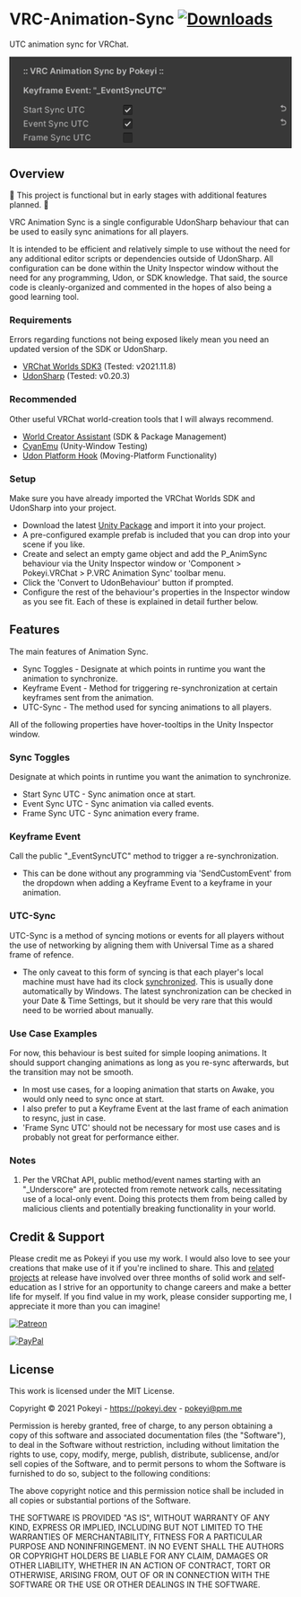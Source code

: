 # VRC-Animation-Sync [![Downloads](https://img.shields.io/github/downloads/Pokeyi/VRC-Animation-Sync/total?logo=github)](https://github.com/Pokeyi/VRC-Animation-Sync/releases)
 UTC animation sync for VRChat. 
 
![Anim Sync Image](P_AnimSync.png)

## Overview
🚧 This project is functional but in early stages with additional features planned. 🚧

VRC Animation Sync is a single configurable UdonSharp behaviour that can be used to easily sync animations for all players.

It is intended to be efficient and relatively simple to use without the need for any additional editor scripts or dependencies outside of UdonSharp. All configuration can be done within the Unity Inspector window without the need for any programming, Udon, or SDK knowledge. That said, the source code is cleanly-organized and commented in the hopes of also being a good learning tool.

### Requirements
Errors regarding functions not being exposed likely mean you need an updated version of the SDK or UdonSharp.
- [VRChat Worlds SDK3](https://vrchat.com/home/download) (Tested: v2021.11.8)
- [UdonSharp](https://github.com/MerlinVR/UdonSharp) (Tested: v0.20.3)

### Recommended
Other useful VRChat world-creation tools that I will always recommend.
- [World Creator Assistant](https://github.com/Varneon/WorldCreatorAssistant) (SDK & Package Management)
- [CyanEmu](https://github.com/CyanLaser/CyanEmu) (Unity-Window Testing)
- [Udon Platform Hook](https://github.com/Superbstingray/UdonPlayerPlatformHook) (Moving-Platform Functionality)

### Setup
Make sure you have already imported the VRChat Worlds SDK and UdonSharp into your project.
- Download the latest [Unity Package](https://github.com/Pokeyi/VRC-Animation-Sync/releases) and import it into your project.
- A pre-configured example prefab is included that you can drop into your scene if you like.
- Create and select an empty game object and add the P_AnimSync behaviour via the Unity Inspector window or 'Component > Pokeyi.VRChat > P.VRC Animation Sync' toolbar menu.
- Click the 'Convert to UdonBehaviour' button if prompted.
- Configure the rest of the behaviour's properties in the Inspector window as you see fit. Each of these is explained in detail further below.

## Features
The main features of Animation Sync.
- Sync Toggles - Designate at which points in runtime you want the animation to synchronize.
- Keyframe Event - Method for triggering re-synchronization at certain keyframes sent from the animation.
- UTC-Sync - The method used for syncing animations to all players.

All of the following properties have hover-tooltips in the Unity Inspector window.

### Sync Toggles
Designate at which points in runtime you want the animation to synchronize.
- Start Sync UTC - Sync animation once at start.
- Event Sync UTC - Sync animation via called events.
- Frame Sync UTC - Sync animation every frame.

### Keyframe Event
Call the public "\_EventSyncUTC" method to trigger a re-synchronization.
- This can be done without any programming via 'SendCustomEvent' from the dropdown when adding a Keyframe Event to a keyframe in your animation.

### UTC-Sync
UTC-Sync is a method of syncing motions or events for all players without the use of networking by aligning them with Universal Time as a shared frame of refence.
- The only caveat to this form of syncing is that each player's local machine must have had its clock [synchronized](https://youtu.be/VZBxG6v0gYQ). This is usually done automatically by Windows. The latest synchronization can be checked in your Date & Time Settings, but it should be very rare that this would need to be worried about manually.

### Use Case Examples
For now, this behaviour is best suited for simple looping animations. It should support changing animations as long as you re-sync afterwards, but the transition may not be smooth.
- In most use cases, for a looping animation that starts on Awake, you would only need to sync once at start.
- I also prefer to put a Keyframe Event at the last frame of each animation to resync, just in case.
- 'Frame Sync UTC' should not be necessary for most use cases and is probably not great for performance either.

### Notes
1. Per the VRChat API, public method/event names starting with an "\_Underscore" are protected from remote network calls, necessitating use of a local-only event. Doing this protects them from being called by malicious clients and potentially breaking functionality in your world.

## Credit & Support
Please credit me as Pokeyi if you use my work. I would also love to see your creations that make use of it if you're inclined to share. This and [related projects](https://github.com/Pokeyi/VRC-Omni-Action) at release have involved over three months of solid work and self-education as I strive for an opportunity to change careers and make a better life for myself. If you find value in my work, please consider supporting me, I appreciate it more than you can imagine!

[![Patreon](https://img.shields.io/badge/Patreon-Support-red?logo=patreon)](https://patreon.com/pokeyi)

[![PayPal](https://img.shields.io/badge/PayPal-Donate-blue?logo=paypal)](https://www.paypal.com/donate?hosted_button_id=XFBLJ5GNSLGRC)

## License
This work is licensed under the MIT License.

Copyright © 2021 Pokeyi - https://pokeyi.dev - [pokeyi@pm.me](mailto:pokeyi@pm.me)

Permission is hereby granted, free of charge, to any person obtaining a copy
of this software and associated documentation files (the "Software"), to deal
in the Software without restriction, including without limitation the rights
to use, copy, modify, merge, publish, distribute, sublicense, and/or sell
copies of the Software, and to permit persons to whom the Software is
furnished to do so, subject to the following conditions:

The above copyright notice and this permission notice shall be included in all
copies or substantial portions of the Software.

THE SOFTWARE IS PROVIDED "AS IS", WITHOUT WARRANTY OF ANY KIND, EXPRESS OR
IMPLIED, INCLUDING BUT NOT LIMITED TO THE WARRANTIES OF MERCHANTABILITY,
FITNESS FOR A PARTICULAR PURPOSE AND NONINFRINGEMENT. IN NO EVENT SHALL THE
AUTHORS OR COPYRIGHT HOLDERS BE LIABLE FOR ANY CLAIM, DAMAGES OR OTHER
LIABILITY, WHETHER IN AN ACTION OF CONTRACT, TORT OR OTHERWISE, ARISING FROM,
OUT OF OR IN CONNECTION WITH THE SOFTWARE OR THE USE OR OTHER DEALINGS IN THE
SOFTWARE.
